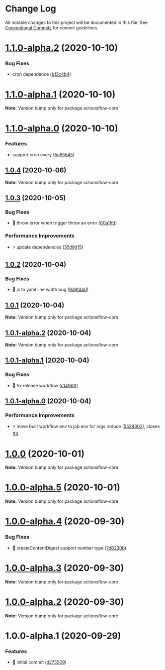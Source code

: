 # Change Log

All notable changes to this project will be documented in this file.
See [Conventional Commits](https://conventionalcommits.org) for commit guidelines.

# [1.1.0-alpha.2](https://github.com/actionsflow/actionsflow/compare/actionsflow-core@1.1.0-alpha.1...actionsflow-core@1.1.0-alpha.2) (2020-10-10)


### Bug Fixes

* cron dependence ([b13c4b4](https://github.com/actionsflow/actionsflow/commit/b13c4b41b4c7823ede1af76ec3c73630161ba13a))





# [1.1.0-alpha.1](https://github.com/actionsflow/actionsflow/compare/actionsflow-core@1.1.0-alpha.0...actionsflow-core@1.1.0-alpha.1) (2020-10-10)

**Note:** Version bump only for package actionsflow-core





# [1.1.0-alpha.0](https://github.com/actionsflow/actionsflow/compare/actionsflow-core@1.0.4...actionsflow-core@1.1.0-alpha.0) (2020-10-10)


### Features

* support cron every ([5c85545](https://github.com/actionsflow/actionsflow/commit/5c85545c4ed86d0722cad3e6645dd667442257a1))





## [1.0.4](https://github.com/actionsflow/actionsflow/compare/actionsflow-core@1.0.3...actionsflow-core@1.0.4) (2020-10-06)

**Note:** Version bump only for package actionsflow-core





## [1.0.3](https://github.com/actionsflow/actionsflow/compare/actionsflow-core@1.0.2...actionsflow-core@1.0.3) (2020-10-05)


### Bug Fixes

* 🐛 throw error when trigger throw an error ([00a1ffd](https://github.com/actionsflow/actionsflow/commit/00a1ffd31ff7937a9b470a4e822852c2a440c5cc))


### Performance Improvements

* ⚡️ update dependencies ([35d8d15](https://github.com/actionsflow/actionsflow/commit/35d8d15d049f9b8109186449c3405a7c891d1bab))





## [1.0.2](https://github.com/actionsflow/actionsflow/compare/actionsflow-core@1.0.1...actionsflow-core@1.0.2) (2020-10-04)


### Bug Fixes

* 🐛 js to yaml line width bug ([939f440](https://github.com/actionsflow/actionsflow/commit/939f440e735ebffbf14224974e4ebe325f23edd8))





## [1.0.1](https://github.com/actionsflow/actionsflow/compare/actionsflow-core@1.0.1-alpha.2...actionsflow-core@1.0.1) (2020-10-04)

**Note:** Version bump only for package actionsflow-core





## [1.0.1-alpha.2](https://github.com/actionsflow/actionsflow/compare/actionsflow-core@1.0.1-alpha.1...actionsflow-core@1.0.1-alpha.2) (2020-10-04)

**Note:** Version bump only for package actionsflow-core





## [1.0.1-alpha.1](https://github.com/actionsflow/actionsflow/compare/actionsflow-core@1.0.1-alpha.0...actionsflow-core@1.0.1-alpha.1) (2020-10-04)


### Bug Fixes

* 🐛 fix release workflow ([c14f60f](https://github.com/actionsflow/actionsflow/commit/c14f60f718c3bd527b29402d34a455f51354ad7e))





## [1.0.1-alpha.0](https://github.com/actionsflow/actionsflow/compare/actionsflow-core@1.0.0...actionsflow-core@1.0.1-alpha.0) (2020-10-04)


### Performance Improvements

* ⚡️ move built workflow env to job env for args reduce ([5524302](https://github.com/actionsflow/actionsflow/commit/55243024add71f9d01db99a2e44095ee517fc2fb)), closes [#4](https://github.com/actionsflow/actionsflow/issues/4)





# [1.0.0](https://github.com/actionsflow/actionsflow/compare/actionsflow-core@1.0.0-alpha.5...actionsflow-core@1.0.0) (2020-10-01)

**Note:** Version bump only for package actionsflow-core





# [1.0.0-alpha.5](https://github.com/actionsflow/actionsflow/compare/actionsflow-core@1.0.0-alpha.4...actionsflow-core@1.0.0-alpha.5) (2020-10-01)

**Note:** Version bump only for package actionsflow-core





# [1.0.0-alpha.4](https://github.com/actionsflow/actionsflow/compare/actionsflow-core@1.0.0-alpha.3...actionsflow-core@1.0.0-alpha.4) (2020-09-30)


### Bug Fixes

* 🐛 createContentDigest support number type ([7d6230b](https://github.com/actionsflow/actionsflow/commit/7d6230b636f57ab4bb79ad358de87d23cd3244e4))





# [1.0.0-alpha.3](https://github.com/actionsflow/actionsflow/compare/actionsflow-core@1.0.0-alpha.2...actionsflow-core@1.0.0-alpha.3) (2020-09-30)

**Note:** Version bump only for package actionsflow-core





# [1.0.0-alpha.2](https://github.com/actionsflow/actionsflow/compare/actionsflow-core@1.0.0-alpha.1...actionsflow-core@1.0.0-alpha.2) (2020-09-30)

**Note:** Version bump only for package actionsflow-core





# 1.0.0-alpha.1 (2020-09-29)


### Features

* 🎸 initial commit ([d275509](https://github.com/actionsflow/actionsflow/commit/d2755093e6a0d80d7352f635d147424e4e0747bd))
